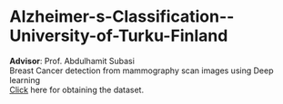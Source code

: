 # Alzheimer-s-Classification--University-of-Turku-Finland
**Advisor**: Prof. Abdulhamit Subasi  
Breast Cancer detection from mammography scan images using Deep learning  
[Click](https://www.kaggle.com/kmader/mias-mammography) here for obtaining the dataset. 
